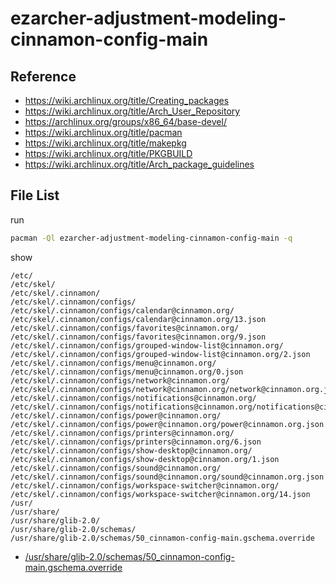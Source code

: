 
# ezarcher-adjustment-modeling-cinnamon-config-main


## Reference

* https://wiki.archlinux.org/title/Creating_packages
* https://wiki.archlinux.org/title/Arch_User_Repository
* https://archlinux.org/groups/x86_64/base-devel/
* https://wiki.archlinux.org/title/pacman
* https://wiki.archlinux.org/title/makepkg
* https://wiki.archlinux.org/title/PKGBUILD
* https://wiki.archlinux.org/title/Arch_package_guidelines


## File List

run

``` sh
pacman -Ql ezarcher-adjustment-modeling-cinnamon-config-main -q
```

show

```
/etc/
/etc/skel/
/etc/skel/.cinnamon/
/etc/skel/.cinnamon/configs/
/etc/skel/.cinnamon/configs/calendar@cinnamon.org/
/etc/skel/.cinnamon/configs/calendar@cinnamon.org/13.json
/etc/skel/.cinnamon/configs/favorites@cinnamon.org/
/etc/skel/.cinnamon/configs/favorites@cinnamon.org/9.json
/etc/skel/.cinnamon/configs/grouped-window-list@cinnamon.org/
/etc/skel/.cinnamon/configs/grouped-window-list@cinnamon.org/2.json
/etc/skel/.cinnamon/configs/menu@cinnamon.org/
/etc/skel/.cinnamon/configs/menu@cinnamon.org/0.json
/etc/skel/.cinnamon/configs/network@cinnamon.org/
/etc/skel/.cinnamon/configs/network@cinnamon.org/network@cinnamon.org.json
/etc/skel/.cinnamon/configs/notifications@cinnamon.org/
/etc/skel/.cinnamon/configs/notifications@cinnamon.org/notifications@cinnamon.org.json
/etc/skel/.cinnamon/configs/power@cinnamon.org/
/etc/skel/.cinnamon/configs/power@cinnamon.org/power@cinnamon.org.json
/etc/skel/.cinnamon/configs/printers@cinnamon.org/
/etc/skel/.cinnamon/configs/printers@cinnamon.org/6.json
/etc/skel/.cinnamon/configs/show-desktop@cinnamon.org/
/etc/skel/.cinnamon/configs/show-desktop@cinnamon.org/1.json
/etc/skel/.cinnamon/configs/sound@cinnamon.org/
/etc/skel/.cinnamon/configs/sound@cinnamon.org/sound@cinnamon.org.json
/etc/skel/.cinnamon/configs/workspace-switcher@cinnamon.org/
/etc/skel/.cinnamon/configs/workspace-switcher@cinnamon.org/14.json
/usr/
/usr/share/
/usr/share/glib-2.0/
/usr/share/glib-2.0/schemas/
/usr/share/glib-2.0/schemas/50_cinnamon-config-main.gschema.override
```

* [/usr/share/glib-2.0/schemas/50_cinnamon-config-main.gschema.override](asset/overlay/usr/share/glib-2.0/schemas/50_cinnamon-config-main.gschema.override)

